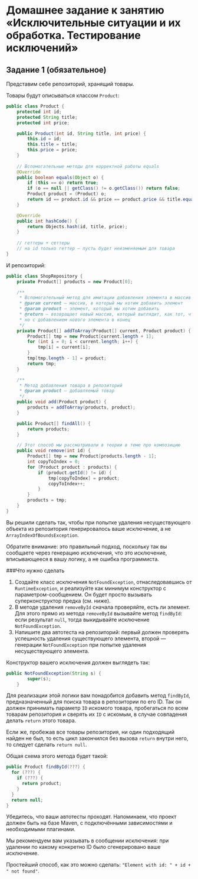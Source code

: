# Домашнее задание к занятию «Исключительные ситуации и их обработка. Тестирование исключений»

## Задание 1 (обязательное)

Представим себе репозиторий, хранящий товары.

Товары будут описываться классом `Product`:


```java
public class Product {
    protected int id;
    protected String title;
    protected int price;

    public Product(int id, String title, int price) {
        this.id = id;
        this.title = title;
        this.price = price;
    }
    
    // Вспомогательные методы для корректной работы equals
    @Override
    public boolean equals(Object o) {
        if (this == o) return true;
        if (o == null || getClass() != o.getClass()) return false;
        Product product = (Product) o;
        return id == product.id && price == product.price && title.equals(product.title);
    }

    @Override
    public int hashCode() {
        return Objects.hash(id, title, price);
    }
    
    // геттеры + сеттеры
    // на id только геттер — пусть будет неизменяемым для товара
}
```
И репозиторий:
```java
public class ShopRepository {
    private Product[] products = new Product[0];

    /**
     * Вспомогательный метод для имитации добавления элемента в массив
     * @param current — массив, в который мы хотим добавить элемент
     * @param product — элемент, который мы хотим добавить
     * @return — возвращает новый массив, который выглядит, как тот, что мы передали,
     * но с добавлением нового элемента в конец
     */
    private Product[] addToArray(Product[] current, Product product) {
        Product[] tmp = new Product[current.length + 1];
        for (int i = 0; i < current.length; i++) {
            tmp[i] = current[i];
        }
        tmp[tmp.length - 1] = product;
        return tmp;
    }

    /**
     * Метод добавления товара в репозиторий
     * @param product — добавляемый товар
     */
    public void add(Product product) {
        products = addToArray(products, product);
    }

    public Product[] findAll() {
        return products;
    }

    // Этот способ мы рассматривали в теории в теме про композицию
    public void remove(int id) {
        Product[] tmp = new Product[products.length - 1];
        int copyToIndex = 0;
        for (Product product : products) {
            if (product.getId() != id) {
                tmp[copyToIndex] = product;
                copyToIndex++;
            }
        }
        products = tmp;
    }
}
```
Вы решили сделать так, чтобы при попытке удаления несуществующего объекта из репозитория генерировалось ваше исключение, а не `ArrayIndexOfBoundsException`.

Обратите внимание: это правильный подход, поскольку так вы сообщаете через генерацию исключения, что это исключение, вписывающееся в вашу логику, а не ошибка программиста.

###Что нужно сделать

1. Создайте класс исключения `NotFoundException`, отнаследовавшись от `RuntimeException`, и реализуйте как минимум конструктор с параметром-сообщением. Он будет просто вызывать суперконструктор предка (см. ниже).
2. В методе удаления `removeById` сначала проверяйте, есть ли элемент. Для этого прямо из метода `removeById` вызывайте метод `findById`: если результат `null`, тогда выкидывайте исключение `NotFoundException`.
3. Напишите два автотеста на репозиторий: первый должен проверять успешность удаления существующего элемента, второй — генерации `NotFoundException` при попытке удаления несуществующего элемента.

Конструктор вашего исключения должен выглядеть так:
```java
public NotFoundException(String s) {
		super(s);
	}
```
Для реализации этой логики вам понадобится добавить метод `findById`, предназначенный для поиска товара в репозитории по его ID. Так он должен принимать параметр `ID` искомого товара, пробегаться по всем товарам репозитория и сверять их `ID` с искомым, в случае совпадения делать `return` этого товара.

Если же, пробежав все товары репозитория, ни один подходящий найден не был, то есть цикл закончился без вызова `return` внутри него, то следует сделать `return null`.

Общая схема этого метода будет такой:
```java
public Product findById(???) {
  for (???) {
    if (???) {
      return product;
    }
  }
  return null;
}
```
Убедитесь, что ваши автотесты проходят. Напоминаем, что проект должен быть на базе Maven, с подключёнными зависимостями и необходимыми плагинами.

Мы рекомендуем вам указывать в сообщении исключения: при удалении по какому конкретно ID было сгенерировано ваше исключение.

Простейший способ, как это можно сделать: `"Element with id: " + id + " not found"`.